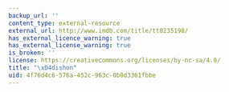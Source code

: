```yaml
---
backup_url: ''
content_type: external-resource
external_url: http://www.imdb.com/title/tt0235198/
has_external_licence_warning: true
has_external_license_warning: true
is_broken: ''
license: https://creativecommons.org/licenses/by-nc-sa/4.0/
title: "\xD4dishon"
uid: 4f76d4c6-576a-452c-963c-0b0d3361fbbe
---
```

